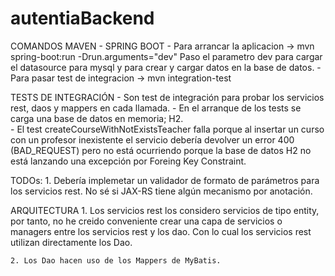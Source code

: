 # autentiaBackend

COMANDOS MAVEN - SPRING BOOT
	- Para arrancar la aplicacion -> mvn spring-boot:run -Drun.arguments="dev"
	  Paso el parametro dev para cargar el datasource para mysql y para crear y cargar datos en la base de datos.
	- Para pasar test de integracion -> mvn integration-test

TESTS DE INTEGRACIÓN
	- Son test de integración para probar los servicios rest, daos y mappers en cada llamada.
	- En el arranque de los tests se carga una base de datos en memoria; H2.  
	- El test createCourseWithNotExistsTeacher falla porque al insertar un curso con un profesor inexistente
	  el servicio debería devolver un error 400 (BAD_REQUEST) pero no está ocurriendo porque la base de datos H2 no está lanzando 
	  una excepción por Foreing Key Constraint.

TODOs:
	1. Debería implemetar un validador de formato de parámetros para los servicios rest. No sé si JAX-RS tiene algún mecanismo
	   por anotación.  
	
ARQUITECTURA
	1. Los servicios rest los considero servicios de tipo entity, por tanto, no he creido conveniente crear una capa de servicios o managers 
	   entre los servicios rest y los dao. Con lo cual los servicios rest utilizan directamente los Dao.
	
	2. Los Dao hacen uso de los Mappers de MyBatis.
	
